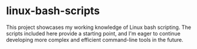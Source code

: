 # linux-bash-scripts
This project showcases my working knowledge of Linux bash scripting. The scripts included here provide a starting point, and I'm eager to continue developing more complex and efficient command-line tools in the future.

